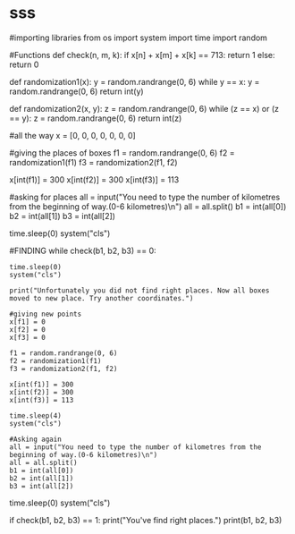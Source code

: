 # sss
#importing libraries 
from os import system
import time
import random

#Functions
def check(n, m, k):
    if x[n] + x[m] + x[k] == 713:
        return 1
    else:
        return 0

def randomization1(x):
    y = random.randrange(0, 6)
    while y == x:
        y = random.randrange(0, 6)
    return int(y)

def randomization2(x, y):
    z = random.randrange(0, 6)
    while (z == x) or (z == y):
        z = random.randrange(0, 6)
    return int(z)

#all the way
x = [0, 0, 0, 0, 0, 0, 0]

#giving the places of boxes
f1 = random.randrange(0, 6)
f2 = randomization1(f1)
f3 = randomization2(f1, f2)

x[int(f1)] = 300
x[int(f2)] = 300
x[int(f3)] = 113

#asking for places
all = input("You need to type the number of kilometres from the beginning of way.(0-6 kilometres)\n")
all = all.split()
b1 = int(all[0])
b2 = int(all[1])
b3 = int(all[2])

time.sleep(0)
system("cls")

#FINDING
while check(b1, b2, b3) == 0:
    
    time.sleep(0)
    system("cls")

    print("Unfortunately you did not find right places. Now all boxes moved to new place. Try another coordinates.")
    
    #giving new points
    x[f1] = 0
    x[f2] = 0
    x[f3] = 0

    f1 = random.randrange(0, 6)
    f2 = randomization1(f1)
    f3 = randomization2(f1, f2)

    x[int(f1)] = 300
    x[int(f2)] = 300
    x[int(f3)] = 113
    
    time.sleep(4)
    system("cls")

    #Asking again
    all = input("You need to type the number of kilometres from the beginning of way.(0-6 kilometres)\n")
    all = all.split()
    b1 = int(all[0])
    b2 = int(all[1])
    b3 = int(all[2])

time.sleep(0)
system("cls")

if check(b1, b2, b3) == 1:
    print("You've find right places.")
    print(b1, b2, b3)
